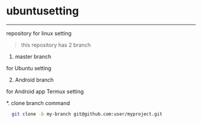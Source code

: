 # ubuntusetting

---

repository for linux setting

> this repository has 2 branch

1. master branch

  for Ubuntu setting
 
 
2. Android branch

  for Android app Termux setting
  
  
*. clone branch command

```bash
  git clone -b my-branch git@github.com:user/myproject.git  
```
  
